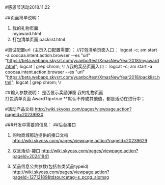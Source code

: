 #感恩节活动2018.11.22

##页面简单说明：
1. 我的礼物页面  
	myaward.html 
2. 打包清单页面 
	packlist.html

#测试配置url（主页入口配置需要）：
//打包清单页面入口：
logcat -c;  am start -a coocaa.intent.action.browser --es "url" "https://beta.webapp.skysrt.com/yuanbo/test/XmasNewYear2018/myaward.html"; logcat | grep chrom; \r
//我的奖品页面入口：
logcat -c;  am start -a coocaa.intent.action.browser --es "url" "https://beta.webapp.skysrt.com/yuanbo/test/XmasNewYear2018/packlist.html"; logcat | grep chrom; \r

##输入参数说明： 
			 	是否显示奖励弹窗
我的礼物页面	 
打包清单页面	 	AwardTip=true
**默认不传或其他值，都是活动在进行中；


#活动产品文档
http://wiki.skyoss.com/pages/viewpage.action?pageId=20239930

###开发中需要的信息：
##后台接口
1. 购物商城那边提供的接口文档
	http://wiki.skyoss.com/pages/viewpage.action?pageId=20239629

2. 双旦活动-接口
	http://wiki.skyoss.com/pages/viewpage.action?pageId=20241841
	
3. 奖品信息公共参数(包括各类奖品typeid)
http://wiki.skyoss.com/pages/viewpage.action?pageId=12712189&tdsourcetag=s_pcqq_aiomsg
